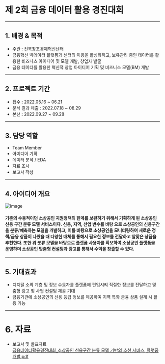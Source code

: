 
# 제 2회 금융 데이터 활용 경진대회
---
## 1. 배경 & 목적
- 주관 : 전북창조경제혁신센터
- 금융혁신 빅데이터 플랫폼과 센터의 이용을 활성화하고, 보유관리 중인 데이터를 활용한 비즈니스 아이디어 및 모델 개발, 창업자 발굴
- 금융 데이터를 활용한 혁신적 창업 아이디어 기획 및 비즈니스 모델(BM) 개발

---

## 2. 프로젝트 기간
- 접수 : 2022.05.16 ~ 06.21
- 분석 결과 제출 : 2022.07.18 ~ 08.29
- 본선 : 2022.09.27 ~ 09.28 

---
## 3. 담당 역할
- Team Member
- 아이디어 기획
- 데이터 분석 / EDA
- 자료 조사
- 보고서 작성
---
## 4. 아이디어 개요

![image](https://github.com/jihwan21/Contest/assets/96354328/f3e27d87-7c11-4745-bb6b-f8c454e4b044)


#### 기존의 수동적이던 소상공인 지원정책의 한계를 보완하기 위해서 기획하게 된 소상공인 신용 구간 분류 모델 서비스이다. 신용, 지역, 산업 변수를 바탕 으로 소상공인의 신용구간을 분류/예측하는 모델을 개발하고, 이를 바탕으로 소상공인을 모니터링하여 새로운 정책/금융 상품이 나왔을 때 다양한 매체를 통해서 필요한 정보를 전달하고 알맞은 상품을 추천한다. 또한 위 분류 모델을 바탕으로 플랫폼 사용자를 확보하여 소상공인 플랫폼을 운영하며 소상공인 맞춤형 컨설팅과 광고를 통해서 수익을 창출할 수 있다.

---
## 5. 기대효과
- 디지털 소외 계층 및 정보 수요자를 플랫폼에 편입시켜 적절한 정보를 전달하고 맞춤형 광고 및 사업 컨설팅 제공 기대
- 금융기관에 소상공인의 신용 등급 정보를 제공하여 지역 특화 금융 상품 설계 시 활용 가능
---
# 6. 자료
- 보고서 및 발표자료  
  [금융데이터활용경진대회_소상공인 신용구간 분류 모델 기반의 추천 서비스, 플랫폼 개발.pdf](https://drive.google.com/file/d/1B2Xzvq_keLPdI03oZKN7pTLwfo3ty5q2/view?usp=drive_link)  

